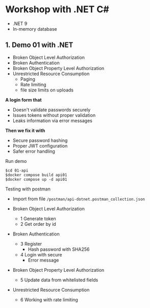 # Workshop with .NET C#
* .NET 9
* In-memory database


## 1. Demo 01 with .NET
* Broken Object Level Authorization
* Broken Authentication
* Broken Object Property Level Authorization
* Unrestricted Resource Consumption
  * Paging
  * Rate limiting
  * file size limits on uploads

**A login form that**
* Doesn't validate passwords securely
* Issues tokens without proper validation
* Leaks information via error messages

**Then we fix it with**
* Secure password hashing
* Proper JWT configuration
* Safer error handling

Run demo
```
$cd 01-api
$docker compose build api01
$docker compose up -d api01
```

Testing with postman
* Import from file `/postman/api-dotnet.postman_collection.json`

* Broken Object Level Authorization
  * 1 Generate token
  * 2 Get order by id
* Broken Authentication
  * 3 Register
     * Hash password with SHA256
  * 4 Login with secure
     * Error message 
* Broken Object Property Level Authorization
  * 5 Update data from whitelisted fields
* Unrestricted Resource Consumption
  * 6 Working with rate limiting

